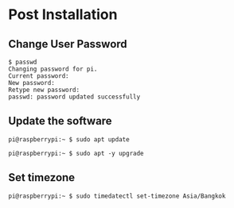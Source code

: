 # Post Installation

## Change User Password

```console
$ passwd
Changing password for pi.
Current password:
New password:
Retype new password:
passwd: password updated successfully
```

## Update the software

```console
pi@raspberrypi:~ $ sudo apt update

pi@raspberrypi:~ $ sudo apt -y upgrade
```

## Set timezone

```console
pi@raspberrypi:~ $ sudo timedatectl set-timezone Asia/Bangkok
```

